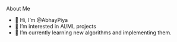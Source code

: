 About Me
- 👋 Hi, I’m @AbhayPiya
- 👀 I’m interested in AI/ML projects
- 🌱 I’m currently learning new algorithms and implementing them.
  

<!---
AbhayPiya/AbhayPiya is a ✨ special ✨ repository because its `README.md` (this file) appears on your GitHub profile.
You can click the Preview link to take a look at your changes.
--->
